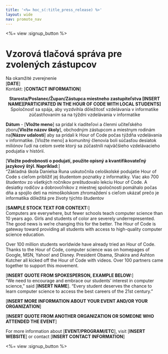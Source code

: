 ```yaml
---
title: '<%= hoc_s(:title_press_release) %>'
layout: wide
nav: promote_nav
---
```

<%= view :signup_button %>

# Vzorová tlačová správa pre zvolených zástupcov

Na okamžité zverejnenie  
[**DATE**]  
Kontakt: [**CONTACT INFORMATION**]  
  

<strong><center>Starosta/Poslanec/Župan/Zástupca miestneho zastupiteľstva [INSERT NAME][PARTICIPATED IN THE HOUR OF CODE WITH LOCAL STUDENTS]</strong>  
Spoločnosť sa spája, aby vyzdvihla dôležitosť vzdelávania v informatike zúčastňovaním sa na týždni vzdelávania v informatike</center>   
  


**Dátum** - [**Vložte meno**] sa pridal k riaditeľovi a členmi učiteľského zboru[**Vložte názov školy**], obchodným zástupcom a miestnym rodinám na[**Názov udalosti**] aby sa pridali k Hour of Code počas týždňa vzdelávania v informatike. [Vložte meno] a komunitný členovia boli súčasťou desiatok miliónov ľudí na celom svete ktorý sa zúčastnili najväčšieho vzdelávacieho podujatia v histórií.

[**Vložte podrobnosti o podujatí, použite opisný a kvantifikovateľný jazykový štýl. Napríklad:**]  
“Základná škola Danielsa Runa uskutočnila celoškolské podujatie Hour of Code s cieľom priblížiť jej študentom poznatky z informatiky. Viac ako 700 študentov zo všetkých ročníkov preštudovalo lekciu Hour of Code. A desiatky rodičov a dobrovoľníkov z miestnej spoločnosti pomáhalo počas dňa a spojilo deti na mimoškolskom zhromaždení s cieľom ukázať prečo je informatika dôležitá pre životy týchto študentov

[**SAMPLE STOCK TEXT FOR CONTEXT:**]  
Computers are everywhere, but fewer schools teach computer science than 10 years ago. Girls and students of color are severely underrepresented. The good news is we’re changing this for the better. The Hour of Code is gateway toward providing all students with access to high-quality computer science education.

Over 100 million students worldwide have already tried an Hour of Code. Thanks to the Hour of Code, computer science was on homepages of Google, MSN, Yahoo! and Disney. President Obama, Shakira and Ashton Kutcher all kicked off the Hour of Code with videos. Over 100 partners came together to support this movement.

[**INSERT QUOTE FROM SPOKESPERSON, EXAMPLE BELOW:**]  
“We need to encourage and embrace our students’ interest in computer science,” said [**INSERT NAME**]. “Every student deserves the chance to learn computer science to access the best careers of the 21st century.”

[**INSERT MORE INFORMATION ABOUT YOUR EVENT AND/OR YOUR ORGANIZATION**]

[**INSERT QUOTE FROM ANOTHER ORGANIZATION OR SOMEONE WHO ATTENDED THE EVENT**]

For more information about [**EVENT/PROGRAM/ETC**], visit [**INSERT WEBSITE**] or contact [**INSERT CONTACT INFORMATION**]

  
  


<%= view :signup_button %>